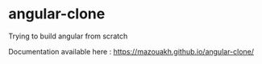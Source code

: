 # angular-clone
Trying to build angular from scratch

Documentation available here :
https://mazouakh.github.io/angular-clone/
